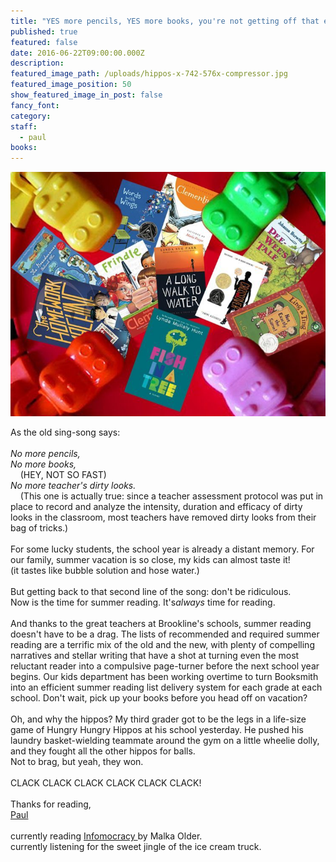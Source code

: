 ```yaml
---
title: "YES more pencils, YES more books, you're not getting off that easy."
published: true
featured: false
date: 2016-06-22T09:00:00.000Z
description:
featured_image_path: /uploads/hippos-x-742-576x-compressor.jpg
featured_image_position: 50
show_featured_image_in_post: false
fancy_font:
category:
staff:
  - paul
books:
---
```



![](/uploads/versions/hippos-x-742-576x-compressor---x----742-576x---.jpg)

As the old sing-song says: &nbsp;
<br>
<br>*No more pencils,
<br>No more books,&nbsp;*
<br>&nbsp; &nbsp; (HEY, NOT SO FAST)
<br>*No more teacher's dirty looks.*
<br>&nbsp; &nbsp; (This one is actually true: since a teacher assessment protocol was put in place to record and analyze the intensity, duration and efficacy of dirty looks in the classroom, most teachers have removed dirty looks from their bag of tricks.)
<br>
<br>For some lucky students, the school year is already a distant memory. For our family, summer vacation is so close, my kids can almost taste it!&nbsp;
<br>(it tastes like bubble solution and hose water.)&nbsp;
<br>
<br>But getting back to that second line of the song: don't be ridiculous.&nbsp;
<br>Now is the time for summer reading. It's*always* time for reading.&nbsp;
<br>
<br>And thanks to the great teachers at Brookline's schools, summer reading doesn't have to be a drag. The lists of recommended and required summer reading are a terrific mix of the old and the new, with plenty of compelling narratives and stellar writing that have a shot at turning even the most reluctant reader into a compulsive page-turner before the next school year begins. Our kids department has been working overtime to turn Booksmith into an efficient summer reading list delivery system for each grade at each school. Don't wait, pick up your books before you head off on vacation?
<br>
<br>Oh, and why the hippos? My third grader got to be the legs in a life-size game of Hungry Hungry Hippos at his school yesterday. He pushed his laundry basket-wielding teammate around the gym on a little wheelie dolly, and they fought all the other hippos for balls.&nbsp;
<br>Not to brag, but yeah, they won.&nbsp;
<br>
<br>CLACK CLACK CLACK CLACK CLACK CLACK!
<br>
<br>Thanks for reading,
<br>[Paul](http://www.ptpainter.com/)
<br>
<br>currently reading&nbsp;[Infomocracy&nbsp;](http://www.brooklinebooksmith-shop.com/book/9780765385154)by Malka Older.
<br>currently listening for the sweet jingle of the ice cream truck.
